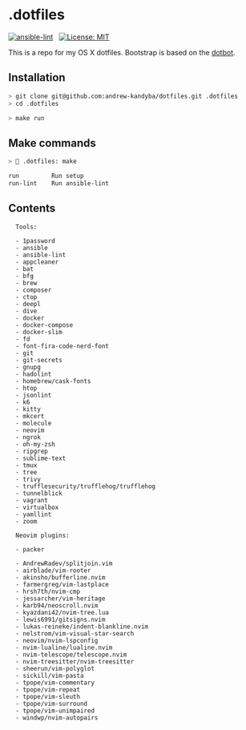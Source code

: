 # .dotfiles

[![ansible-lint](https://github.com/andrew-kandyba/dotfiles/actions/workflows/ansible-lint.yml/badge.svg)](https://github.com/andrew-kandyba/dotfiles/actions/workflows/ansible-lint.yml) &nbsp; [![License: MIT](https://img.shields.io/badge/License-MIT-green.svg)](https://opensource.org/licenses/MIT) &nbsp; 

This is a repo for my OS X dotfiles.
Bootstrap is based on the [dotbot](https://github.com/anishathalye/dotbot).   

## Installation

```sh
> git clone git@github.com:andrew-kandyba/dotfiles.git .dotfiles
> cd .dotfiles

> make run
```

## Make commands

```sh
> 🐼 .dotfiles: make

run         Run setup
run-lint    Run ansible-lint
```

## Contents

```
  Tools:

  - 1password
  - ansible
  - ansible-lint
  - appcleaner
  - bat
  - bfg
  - brew
  - composer
  - ctop
  - deepl
  - dive
  - docker
  - docker-compose
  - docker-slim
  - fd
  - font-fira-code-nerd-font
  - git
  - git-secrets
  - gnupg
  - hadolint
  - homebrew/cask-fonts
  - htop
  - jsonlint
  - k6
  - kitty
  - mkcert
  - molecule
  - neovim
  - ngrok
  - oh-my-zsh
  - ripgrep
  - sublime-text
  - tmux
  - tree
  - trivy
  - trufflesecurity/trufflehog/trufflehog
  - tunnelblick
  - vagrant
  - virtualbox
  - yamllint
  - zoom
```

```
  Neovim plugins:

  - packer

  - AndrewRadev/splitjoin.vim
  - airblade/vim-rooter
  - akinsho/bufferline.nvim
  - farmergreg/vim-lastplace
  - hrsh7th/nvim-cmp
  - jessarcher/vim-heritage
  - karb94/neoscroll.nvim
  - kyazdani42/nvim-tree.lua
  - lewis6991/gitsigns.nvim
  - lukas-reineke/indent-blankline.nvim
  - nelstrom/vim-visual-star-search
  - neovim/nvim-lspconfig
  - nvim-lualine/lualine.nvim
  - nvim-telescope/telescope.nvim
  - nvim-treesitter/nvim-treesitter
  - sheerun/vim-polyglot
  - sickill/vim-pasta
  - tpope/vim-commentary
  - tpope/vim-repeat
  - tpope/vim-sleuth
  - tpope/vim-surround
  - tpope/vim-unimpaired
  - windwp/nvim-autopairs
```
